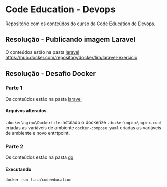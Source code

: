 # Code Education - Devops
Repositório com os conteúdos do curso da Code Education de Devops.

## Resolução - Publicando imagem Laravel

O conteúdos estão na pasta [laravel](laravel)
https://hub.docker.com/repository/docker/lira/laravel-exercicio

## Resolução - Desafio Docker

### Parte 1

Os conteúdos estão na pasta [laravel](laravel)

#### Arquivos alterados

`.docker\nginx\Dockerfile` instalado o dockerize
`.docker\nginx\nginx.conf` criadas as variáveis de ambiente
`docker-compose.yaml` criadas as variáveis de ambiente e novo entrtpoint.

### Parte 2

Os conteúdos estão na pasta [go](go-hello-world)

#### Executando

```shell
docker run lira/codeeducation
```